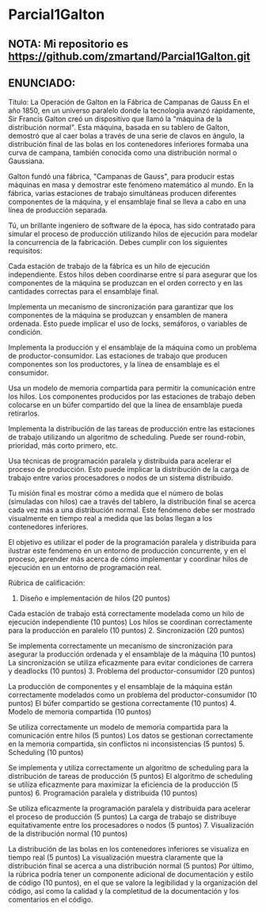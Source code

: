 # Parcial1Galton

## NOTA: Mi repositorio es https://github.com/zmartand/Parcial1Galton.git

## ENUNCIADO:
Título: La Operación de Galton en la Fábrica de Campanas de Gauss
En el año 1850, en un universo paralelo donde la tecnología avanzó rápidamente, Sir Francis Galton creó un dispositivo que llamó la "máquina de la distribución normal". Esta máquina, basada en su tablero de Galton, demostró que al caer bolas a través de una serie de clavos en ángulo, la distribución final de las bolas en los contenedores inferiores formaba una curva de campana, también conocida como una distribución normal o Gaussiana.

Galton fundó una fábrica, "Campanas de Gauss", para producir estas máquinas en masa y demostrar este fenómeno matemático al mundo. En la fábrica, varias estaciones de trabajo simultáneas producen diferentes componentes de la máquina, y el ensamblaje final se lleva a cabo en una línea de producción separada.

Tú, un brillante ingeniero de software de la época, has sido contratado para simular el proceso de producción utilizando hilos de ejecución para modelar la concurrencia de la fabricación. Debes cumplir con los siguientes requisitos:

Cada estación de trabajo de la fábrica es un hilo de ejecución independiente. Estos hilos deben coordinarse entre sí para asegurar que los componentes de la máquina se produzcan en el orden correcto y en las cantidades correctas para el ensamblaje final.

Implementa un mecanismo de sincronización para garantizar que los componentes de la máquina se produzcan y ensamblen de manera ordenada. Esto puede implicar el uso de locks, semáforos, o variables de condición.

Implementa la producción y el ensamblaje de la máquina como un problema de productor-consumidor. Las estaciones de trabajo que producen componentes son los productores, y la línea de ensamblaje es el consumidor.

Usa un modelo de memoria compartida para permitir la comunicación entre los hilos. Los componentes producidos por las estaciones de trabajo deben colocarse en un búfer compartido del que la línea de ensamblaje pueda retirarlos.

Implementa la distribución de las tareas de producción entre las estaciones de trabajo utilizando un algoritmo de scheduling. Puede ser round-robin, prioridad, más corto primero, etc.

Usa técnicas de programación paralela y distribuida para acelerar el proceso de producción. Esto puede implicar la distribución de la carga de trabajo entre varios procesadores o nodos de un sistema distribuido.

Tu misión final es mostrar cómo a medida que el número de bolas (simuladas con hilos) cae a través del tablero, la distribución final se acerca cada vez más a una distribución normal. Este fenómeno debe ser mostrado visualmente en tiempo real a medida que las bolas llegan a los contenedores inferiores.

El objetivo es utilizar el poder de la programación paralela y distribuida para ilustrar este fenómeno en un entorno de producción concurrente, y en el proceso, aprender más acerca de cómo implementar y coordinar hilos de ejecución en un entorno de programación real.

Rúbrica de calificación:
1. Diseño e implementación de hilos (20 puntos)

Cada estación de trabajo está correctamente modelada como un hilo de ejecución independiente (10 puntos)
Los hilos se coordinan correctamente para la producción en paralelo (10 puntos)
2. Sincronización (20 puntos)

Se implementa correctamente un mecanismo de sincronización para asegurar la producción ordenada y el ensamblaje de la máquina (10 puntos)
La sincronización se utiliza eficazmente para evitar condiciones de carrera y deadlocks (10 puntos)
3. Problema del productor-consumidor (20 puntos)

La producción de componentes y el ensamblaje de la máquina están correctamente modelados como un problema del productor-consumidor (10 puntos)
El búfer compartido se gestiona correctamente (10 puntos)
4. Modelo de memoria compartida (10 puntos)

Se utiliza correctamente un modelo de memoria compartida para la comunicación entre hilos (5 puntos)
Los datos se gestionan correctamente en la memoria compartida, sin conflictos ni inconsistencias (5 puntos)
5. Scheduling (10 puntos)

Se implementa y utiliza correctamente un algoritmo de scheduling para la distribución de tareas de producción (5 puntos)
El algoritmo de scheduling se utiliza eficazmente para maximizar la eficiencia de la producción (5 puntos)
6. Programación paralela y distribuida (10 puntos)

Se utiliza eficazmente la programación paralela y distribuida para acelerar el proceso de producción (5 puntos)
La carga de trabajo se distribuye equitativamente entre los procesadores o nodos (5 puntos)
7. Visualización de la distribución normal (10 puntos)

La distribución de las bolas en los contenedores inferiores se visualiza en tiempo real (5 puntos)
La visualización muestra claramente que la distribución final se acerca a una distribución normal (5 puntos)
Por último, la rúbrica podría tener un componente adicional de documentación y estilo de código (10 puntos), en el que se valore la legibilidad y la organización del código, así como la calidad y la completitud de la documentación y los comentarios en el código.
